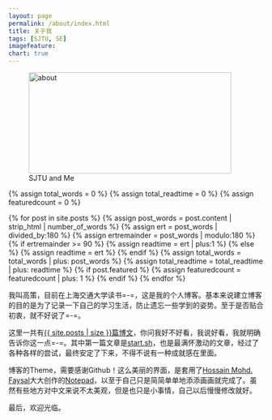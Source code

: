 ```yaml
---
layout: page
permalink: /about/index.html
title: 关于我
tags: [SJTU, SE]
imagefeature: 
chart: true
---
```


<figure>
	<img src="{{ site.url }}/images/about.jpg" alt="about" height="200" width="400">
	<figcaption>SJTU and Me</figcaption>
</figure>

{% assign total_words = 0 %}
{% assign total_readtime = 0 %}
{% assign featuredcount = 0 %}

{% for post in site.posts %}
    {% assign post_words = post.content | strip_html | number_of_words %}
    {% assign ert = post_words | divided_by:180 %}
    {% assign ertremainder = post_words | modulo:180 %}
        {% if ertremainder >= 90 %}
            {% assign readtime = ert | plus:1 %}
        {% else %}
            {% assign readtime = ert %}
        {% endif %}
    {% assign total_words = total_words | plus: post_words %}
    {% assign total_readtime = total_readtime | plus: readtime %}
    {% if post.featured %}
    {% assign featuredcount = featuredcount | plus: 1 %}
    {% endif %}
{% endfor %}

我叫高策，目前在上海交通大学读书=-=，这是我的个人博客。基本来说建立博客的目的是为了记录一下自己的学习生活，防止遗忘一些学到的姿势。至于是否贴合初衷，就不好说了=-=。

这里一共有<a href="{{ site.url }}">{{ site.posts | size }}篇博文</a>，你问我好不好看，我说好看，我就明确告诉你这一点=-=。其中第一篇文章是[start.sh](http://gaocegege.github.io/Blog/%E9%9A%8F%E7%AC%94/Hello-World/)，也是最满怀激动的文章，经过了各种各样的尝试，最终安定了下来，不得不说有一种成就感在里面。

博客的Theme，需要感谢Github！这么美丽的界面，是套用了[Hossain Mohd. Faysal](https://github.com/hmfaysal)大大创作的[Notepad](https://github.com/hmfaysal/Notepad)，以至于自己只是简简单单地添添画画就完成了。虽然有些地方对中文来说不太美观，但是也只是小事情，自己以后慢慢修改就好。

最后，欢迎光临。